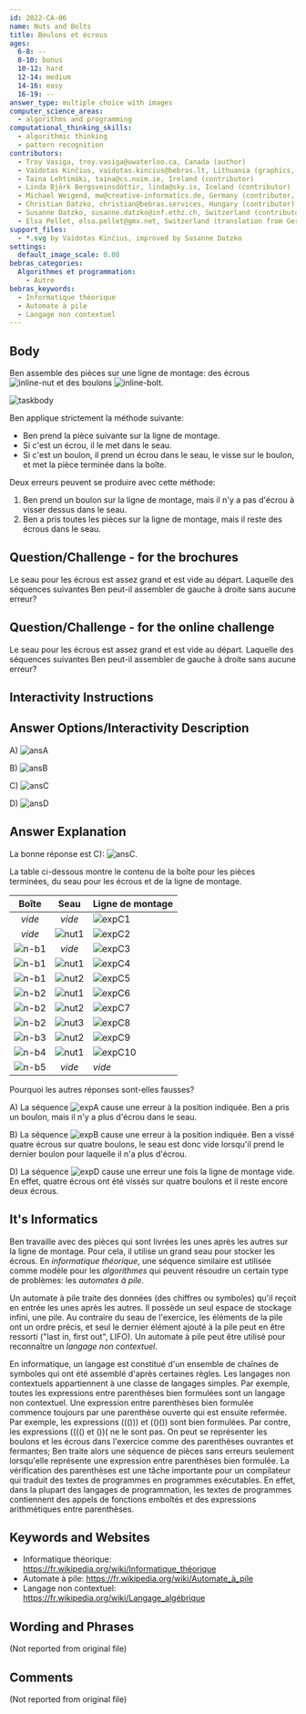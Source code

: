 ```yaml
---
id: 2022-CA-06
name: Nuts and Bolts
title: Boulons et écrous
ages:
  6-8: --
  8-10: bonus
  10-12: hard
  12-14: medium
  14-16: easy
  16-19: --
answer_type: multiple choice with images
computer_science_areas:
  - algorithms and programming
computational_thinking_skills:
  - algorithmic thinking
  - pattern recognition
contributors:
  - Troy Vasiga, troy.vasiga@uwaterloo.ca, Canada (author)
  - Vaidotas Kinčius, vaidotas.kincius@bebras.lt, Lithuania (graphics, contributor)
  - Taina Lehtimäki, taina@cs.nuim.ie, Ireland (contributor)
  - Linda Björk Bergsveinsdóttir, linda@sky.is, Iceland (contributor)
  - Michael Weigend, mw@creative-informatics.de, Germany (contributor, translation from English into German)
  - Christian Datzko, christian@bebras.services, Hungary (contributor)
  - Susanne Datzko, susanne.datzko@inf.ethz.ch, Switzerland (contributor, graphics)
  - Elsa Pellet, elsa.pellet@gmx.net, Switzerland (translation from German into French)
support_files:
  - *.svg by Vaidotas Kinčius, improved by Susanne Datzko
settings:
  default_image_scale: 0.08
bebras_categories:
  Algorithmes et programmation:
    - Autre
bebras_keywords:
  - Informatique théorique
  - Automate à pile
  - Langage non contextuel
---
```


[ansA]: graphics/2022-CA-06-answerA.svg "Réponse A"
[ansB]: graphics/2022-CA-06-answerB.svg "Réponse B"
[ansC]: graphics/2022-CA-06-answerC.svg "Réponse C"
[ansD]: graphics/2022-CA-06-answerD.svg "Réponse D"
[expA]: graphics/2022-CA-06-explanationA.svg "Explication A"
[expB]: graphics/2022-CA-06-explanationB.svg "Explication B"
[expD]: graphics/2022-CA-06-explanationD.svg "Explication C"
[expC1]: graphics/2022-CA-06-answerC.svg "Explication étape 1"
[expC2]: graphics/2022-CA-06-explanationC2.svg "Explication étape 2"
[expC3]: graphics/2022-CA-06-explanationC3.svg "Explication étape 3"
[expC4]: graphics/2022-CA-06-explanationC4.svg "Explication étape 4"
[expC5]: graphics/2022-CA-06-explanationC5.svg "Explication étape 5"
[expC6]: graphics/2022-CA-06-explanationC6.svg "Explication étape 6"
[expC7]: graphics/2022-CA-06-explanationC7.svg "Explication étape 7"
[expC8]: graphics/2022-CA-06-explanationC8.svg "Explication étape 8"
[expC9]: graphics/2022-CA-06-explanationC9.svg "Explication étape 9"
[expC10]: graphics/2022-CA-06-explanationC10.svg "Explication étape 10"
[taskbody]: graphics/2022-CA-06-taskbody.svg "Ben travaille à la ligne de montage (400px)"
[nut1]: graphics/2022-CA-06-nut-1.svg "un écrou"
[nut2]: graphics/2022-CA-06-nut-2.svg "deux écrous"
[nut3]: graphics/2022-CA-06-nut-3.svg "trois écrous"
[n-b1]: graphics/2022-CA-06-nut-and-bolt-1.svg "un boulon avec écrou"
[n-b2]: graphics/2022-CA-06-nut-and-bolt-2.svg "deux boulons avec écrous"
[n-b3]: graphics/2022-CA-06-nut-and-bolt-3.svg "trois boulons avec écrous"
[n-b4]: graphics/2022-CA-06-nut-and-bolt-4.svg "quatre boulons avec écrous"
[n-b5]: graphics/2022-CA-06-nut-and-bolt-5.svg "cinq boulons avec écrous"
[inline-bolt]: graphics/2022-CA-06-bolt.svg "Boulon (13px)"
[inline-nut]: graphics/2022-CA-06-nut-1.svg "Ecrou (16px)"



## Body

Ben assemble des pièces sur une ligne de montage: des écrous ![inline-nut] et des boulons ![inline-bolt].

![taskbody]

Ben applique strictement la méthode suivante:
* Ben prend la pièce suivante sur la ligne de montage.
* Si c'est un écrou, il le met dans le seau.
* Si c'est un boulon, il prend un écrou dans le seau, le visse sur le boulon, et met la pièce terminée dans la boîte.

Deux erreurs peuvent se produire avec cette méthode:
1. Ben prend un boulon sur la ligne de montage, mais il n'y a pas d'écrou à visser dessus dans le seau.
2. Ben a pris toutes les pièces sur la ligne de montage, mais il reste des écrous dans le seau.


## Question/Challenge - for the brochures

Le seau pour les écrous est assez grand et est vide au départ. Laquelle des séquences suivantes Ben peut-il assembler de gauche à droite sans aucune erreur?

## Question/Challenge - for the online challenge

Le seau pour les écrous est assez grand et est vide au départ. Laquelle des séquences suivantes Ben peut-il assembler de gauche à droite sans aucune erreur?

## Interactivity Instructions

<!-- empty -->

## Answer Options/Interactivity Description

A) ![ansA]

B) ![ansB]

C) ![ansC]

D) ![ansD]


## Answer Explanation


La bonne réponse est C): ![ansC].

La table ci-dessous montre le contenu de la boîte pour les pièces terminées, du seau pour les écrous et de la ligne de montage.

| Boîte  |  Seau  | Ligne de montage |
| :-----: | :-----: | :--------- |
| _vide_  | _vide_  | ![expC1]   |
| _vide_  | ![nut1] | ![expC2]   |
| ![n-b1] | _vide_  | ![expC3]   |
| ![n-b1] | ![nut1] | ![expC4]   |
| ![n-b1] | ![nut2] | ![expC5]   |
| ![n-b2] | ![nut1] | ![expC6]   |
| ![n-b2] | ![nut2] | ![expC7]   |
| ![n-b2] | ![nut3] | ![expC8]   |
| ![n-b3] | ![nut2] | ![expC9]   |
| ![n-b4] | ![nut1] | ![expC10]  |
| ![n-b5] | _vide_  | _vide_     |

Pourquoi les autres réponses sont-elles fausses?

A) La séquence ![expA] cause une erreur à la position indiquée. Ben a pris un boulon, mais il n'y a plus d'écrou dans le seau.

B) La séquence ![expB] cause une erreur à la position indiquée. Ben a vissé quatre écrous sur quatre boulons, le seau est donc vide lorsqu'il prend le dernier boulon pour laquelle il n'a plus d'écrou.

D) La séquence ![expD] cause une erreur une fois la ligne de montage vide. En effet, quatre écrous ont été vissés sur quatre boulons et il reste encore deux écrous.

## It's Informatics

Ben travaille avec des pièces qui sont livrées les unes après les autres sur la ligne de montage. Pour cela, il utilise un grand seau pour stocker les écrous. En _informatique théorique_, une séquence similaire est utilisée comme modèle pour les _algorithmes_ qui peuvent résoudre un certain type de problèmes: les _automates à pile_.

Un automate à pile traite des données (des chiffres ou symboles) qu'il reçoit en entrée les unes après les autres. Il possède un seul espace de stockage infini, une pile. Au contraire du seau de l'exercice, les éléments de la pile ont un ordre précis, et seul le dernier élément ajouté à la pile peut en être ressorti ("last in, first out", LIFO). Un automate à pile peut être utilisé pour reconnaître un _langage non contextuel_.

En informatique, un langage est constitué d'un ensemble de chaînes de symboles qui ont été assemblé d'après certaines règles. Les langages non contextuels appartiennent à une classe de langages simples. Par exemple, toutes les expressions entre parenthèses bien formulées sont un langage non contextuel. Une expression entre parenthèses bien formulée commence toujours par une parenthèse ouverte qui est ensuite refermée. Par exemple, les expressions ((())) et (()()) sont bien formulées. Par contre, les expressions (((() et ())( ne le sont pas. On peut se représenter les boulons et les écrous dans l'exercice comme des parenthèses ouvrantes et fermantes; Ben traite alors une séquence de pièces sans erreurs seulement lorsqu'elle représente une expression entre parenthèses bien formulée. La vérification des parenthèses est une tâche importante pour un compilateur qui traduit des textes de programmes en programmes exécutables. En effet, dans la plupart des langages de programmation, les textes de programmes contiennent des appels de fonctions emboîtés et des expressions arithmétiques entre parenthèses.

## Keywords and Websites

 - Informatique théorique: https://fr.wikipedia.org/wiki/Informatique_théorique
 - Automate à pile: https://fr.wikipedia.org/wiki/Automate_à_pile
 - Langage non contextuel: https://fr.wikipedia.org/wiki/Langage_algébrique


## Wording and Phrases

(Not reported from original file)


## Comments

(Not reported from original file)
